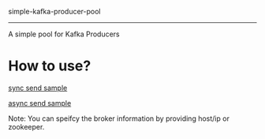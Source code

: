 simple-kafka-producer-pool
<hr>

A simple pool for Kafka Producers

<H1>How to use?</H1>

<a href="https://github.com/EdisonXu/simple-kafka-producer-pool/blob/master/src/test/java/com/edi/kafka/messages/MessageSenderPoolTest.java#L18">sync send sample</a>

<a href="https://github.com/EdisonXu/simple-kafka-producer-pool/blob/master/src/test/java/com/edi/kafka/messages/MessageSenderPoolTest.java#L66">async send sample</a>

Note:
You can speifcy the broker information by providing host/ip or zookeeper.